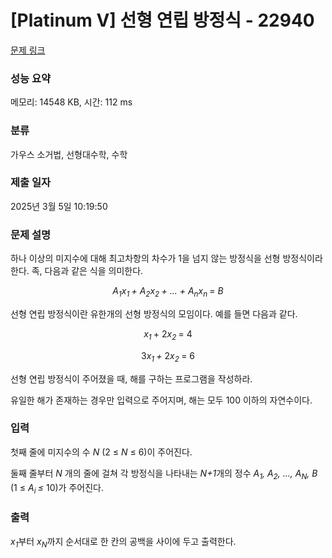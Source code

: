 # [Platinum V] 선형 연립 방정식 - 22940 

[문제 링크](https://www.acmicpc.net/problem/22940) 

### 성능 요약

메모리: 14548 KB, 시간: 112 ms

### 분류

가우스 소거법, 선형대수학, 수학

### 제출 일자

2025년 3월 5일 10:19:50

### 문제 설명

<p>하나 이상의 미지수에 대해 최고차항의 차수가 1을 넘지 않는 방정식을 선형 방정식이라 한다. 족, 다음과 같은 식을 의미한다.</p>

<p style="text-align: center;"><em>A<sub>1</sub>x<sub>1 </sub>+ A<sub>2</sub>x<sub>2 </sub>+ ... + A<sub>n</sub>x<sub>n </sub>= B</em></p>

<p>선형 연립 방정식이란 유한개의 선형 방정식의 모임이다. 예를 들면 다음과 같다.</p>

<p style="text-align: center;"><em>x</em><sub><em>1</em> </sub>+ 2<em>x</em><sub><em>2</em> </sub>= 4</p>

<p style="text-align: center;">3<em>x<sub>1 </sub>+ </em>2<em>x</em><sub><em>2</em> </sub>= 6</p>

<p>선형 연립 방정식이 주어졌을 때, 해를 구하는 프로그램을 작성하라.</p>

<p>유일한 해가 존재하는 경우만 입력으로 주어지며, 해는 모두 100 이하의 자연수이다.</p>

### 입력 

 <p>첫째 줄에 미지수의 수 <em>N </em>(2 ≤ <em>N </em>≤ 6)이 주어진다.</p>

<p>둘째 줄부터 <em>N </em>개의 줄에 걸쳐 각 방정식을 나타내는 <em>N+1</em>개의 정수 <em>A<sub>1</sub>, A<sub>2</sub>, ..., A<sub>N</sub>, B</em> (1 ≤ <em>A<sub><em>i</em>  </sub>≤ </em>10)가 주어진다.</p>

### 출력 

 <p><em>x<sub>1</sub></em>부터 <em>x<sub>N</sub></em>까지 순서대로 한 칸의 공백을 사이에 두고 출력한다.</p>

